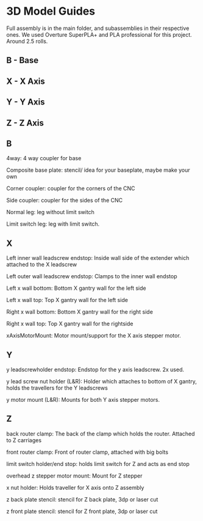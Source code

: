 # 3D Model Guides

Full assembly is in the main folder, and subassemblies in their respective ones. We used Overture SuperPLA+ and PLA professional for this project. Around 2.5 rolls. 

## B - Base
## X - X Axis
## Y - Y Axis
## Z - Z Axis

## B

  4way: 4 way coupler for base
  
  Composite base plate: stencil/ idea for your baseplate, maybe make your own
  
  Corner coupler: coupler for the corners of the CNC
  
  Side coupler: coupler for the sides of the CNC
  
  Normal leg: leg without limit switch
  
  Limit switch leg: leg with limit switch.

## X
  
  Left inner wall leadscrew endstop: Inside wall side of the extender which attached to the X leadscrew
  
  Left outer wall leadscrew endstop: Clamps to the inner wall endstop
  
  Left x wall bottom: Bottom X gantry wall for the left side
  
  Left x wall top: Top X gantry wall for the left side
  
  Right x wall bottom: Bottom X gantry wall for the right side
  
  Right x wall top: Top X gantry wall for the rightside
  
  xAxisMotorMount: Motor mount/support for the X axis stepper motor.

## Y
  
  y leadscrewholder endstop: Endstop for the y axis leadscrew. 2x used. 
  
  y lead screw nut holder (L&R): Holder which attaches to bottom of X gantry, holds the travellers for the Y leadscrews
  
  y motor mount (L&R): Mounts for both Y axis stepper motors.

## Z

  back router clamp: The back of the clamp which holds the router. Attached to Z carriages
  
  front router clamp: Front of router clamp, attached with big bolts
  
  limit switch holder/end stop: holds limit switch for Z and acts as end stop
  
  overhead z stepper motor mount: Mount for Z stepper
  
  x nut holder: Holds traveller for X axis onto Z assembly
  
  z back plate stencil: stencil for Z back plate, 3dp or laser cut
  
  z front plate stencil: stencil for Z front plate, 3dp or laser cut

